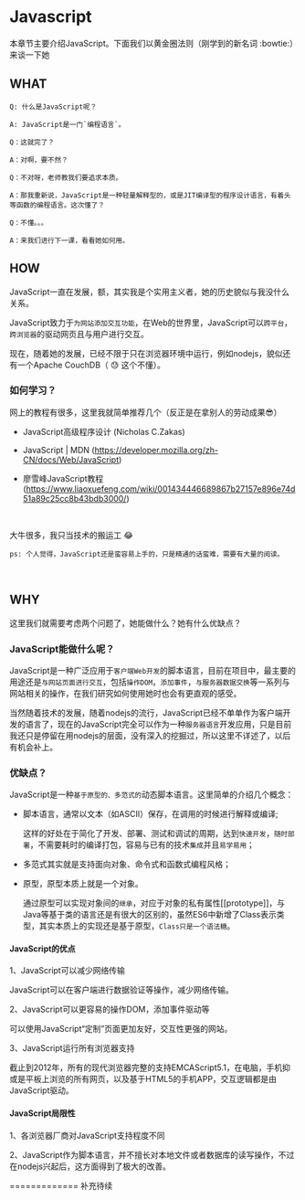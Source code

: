 # Javascript

本章节主要介绍JavaScript。下面我们以黄金圈法则（刚学到的新名词 :bowtie:）来谈一下她

## WHAT

    Q: 什么是JavaScript呢？

    A: JavaScript是一门`编程语言`。

    Q：这就完了？

    A：对啊，要不然？

    Q：不对呀，老师教我们要追求本质。

    A：那我重新说，JavaScript是一种轻量解释型的，或是JIT编译型的程序设计语言，有着头等函数的编程语言。这次懂了？

    Q：不懂。。。

    A：来我们进行下一课，看看她如何用。

## HOW

JavaScript一直在发展，额，其实我是个实用主义者，她的历史貌似与我没什么关系。
<br>

JavaScript致力于`为网站添加交互功能`，在Web的世界里，JavaScript可以`跨平台`，`跨浏览器`的驱动网页且与用户进行交互。
<br>

现在，随着她的发展，已经不限于只在浏览器环境中运行，例如nodejs，貌似还有一个Apache CouchDB（ :sweat: 这个不懂）。
<br>

### 如何学习？

网上的教程有很多，这里我就简单推荐几个（反正是在拿别人的劳动成果:sunglasses:）
<br>

* JavaScript高级程序设计  (Nicholas C.Zakas)

* JavaScript | MDN  (https://developer.mozilla.org/zh-CN/docs/Web/JavaScript)

* 廖雪峰JavaScript教程 (https://www.liaoxuefeng.com/wiki/001434446689867b27157e896e74d51a89c25cc8b43bdb3000/)
<br>

大牛很多，我只当技术的搬运工 :joy: 
<br>

    ps: 个人觉得，JavaScript还是蛮容易上手的，只是精通的话蛮难，需要有大量的阅读。
<br>

## WHY

这里我们就需要考虑两个问题了，她能做什么？她有什么优缺点？

### JavaScript能做什么呢？

JavaScript是一种广泛应用于`客户端Web开发`的脚本语言，目前在项目中，最主要的用途还是`与网站页面进行交互`，包括`操作DOM`，`添加事件`，`与服务器数据交换`等一系列与网站相关的操作，在我们研究如何使用她时也会有更直观的感受。
<br>

当然随着技术的发展，随着nodejs的流行，JavaScript已经不单单作为客户端开发的语言了，现在的JavaScript完全可以作为一种`服务器语言`开发应用，只是目前我还只是停留在用nodejs的层面，没有深入的挖掘过，所以这里不详述了，以后有机会补上。
<br>

### 优缺点？

JavaScript是一种`基于原型的、多范式的`动态脚本语言。这里简单的介绍几个概念：
<br>

* 脚本语言，通常以文本（如ASCII）保存，在调用的时候进行解释或编译; <br>

  这样的好处在于简化了开发、部署、测试和调试的周期，达到`快速开发`，`随时部署`，不需要耗时的编译打包，容易与已有的技术`集成`并且`易学易用`；

* 多范式其实就是支持面向对象、命令式和函数式编程风格；<br>

* 原型，原型本质上就是一个对象。 <br>

  通过原型可以实现对象间的`继承`，对应于对象的私有属性[[prototype]]，与Java等基于类的语言还是有很大的区别的，虽然ES6中新增了Class表示类型，其实本质上的实现还是基于原型，`Class只是一个语法糖`。

#### JavaScript的优点

1、JavaScript可以减少网络传输<br>

JavaScript可以在客户端进行数据验证等操作，减少网络传输。
<br>

2、JavaScript可以更容易的操作DOM，添加事件驱动等<br>

可以使用JavaScript“定制”页面更加友好，交互性更强的网站。
<br>

3、JavaScript运行所有浏览器支持<br>

截止到2012年，所有的现代浏览器完整的支持EMCAScript5.1，在电脑，手机抑或是平板上浏览的所有网页，以及基于HTML5的手机APP，交互逻辑都是由JavaScript驱动。
<br>

#### JavaScript局限性

1、各浏览器厂商对JavaScript支持程度不同
<br>

2、JavaScript作为脚本语言，并不擅长对本地文件或者数据库的读写操作，不过在nodejs兴起后，这方面得到了极大的改善。
<br>

=============
补充待续

